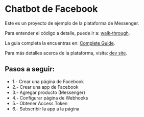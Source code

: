 # Chatbot de Facebook

Este es un proyecto de ejemplo de la plataforma de Messenger.

Para entender el código a detalle, puede ir a:
[walk-through](https://developers.facebook.com/docs/messenger-platform/quickstart).

La guia completa la encuentras en:
[Complete Guide](https://developers.facebook.com/docs/messenger-platform/implementation).

Para más detalles acerca de la plataforma, visita:
[dev site](https://developers.facebook.com/docs/messenger-platform/).

Pasos a seguir:
--------------------

+ 1.- Crear una página de Facebook
+ 2.- Crear una app de Facebook
+ 3.- Agregar producto (Messenger)
+ 4.- Configurar página de Webhooks
+ 5.- Obtener Access Token
+ 6.- Subscribir la app a la página